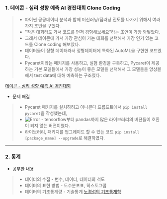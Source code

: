 ### 1. 데이콘 - 심리 성향 예측 AI 경진대회 Clone Coding

> - 파이썬 공공데이터 분석과 함께 머신러닝/딥러닝 진도를 나가기 위해서 여러가지 조언을 구했다.     
> - "작은 대회라도 가서 코드를 먼저 경험해보세요"라는 조언이 가장 와닿았다.     
> - 그래서 데이콘에 가서 가장 관심이 가는 대회를 선택해서 가장 인기 있는 코드를 Clone coding 해보았다.     
> - 데이터들이 정형 데이터라서 정형데이터에 특화된 AutoML을 구현한 코드였다.    
> - Pycaret이라는 패키지를 사용하고, 실험 환경을 구축하고, Pycaret이 제공하는 기본 모델들에서 가장 성능이 좋은 모델을 선택해서 그 모델들을 앙상블해서 test data에 대해 예측하는 구조였다.


[데이콘 - 심리 성향 예측 AI 경진대회](https://dacon.io/competitions/official/235647/overview/)    

- 문제 해결
> - Pycaret 패키지를 설치하려고 아나콘다 프롬프트에서 ```pip install pycaret```을 작성했는데,     
> - ![Error](C:/Users/rlatj/Desktop/error.png) -     tensorflow부터 pandas까지 많은 라이브러리의 버젼들이 호환이 되지 않는 버젼이였다.     
> - 라이브러리, 패키지를 업그레이드 할 수 있는 코드 ```pip install [package_name] --upgrade```로 해결하였다.

                
- - -             

### 2. 통계
   
- 공부한 내용
> - 데이터의 수집 - 변수, 데이터, 데이터의 척도     
> - 데이터의 표현 방법 - 도수분포표, 히스토그램    
> - 데이터의 기초통계량 - 기술통계
[노경섭의 기초통계학](https://www.youtube.com/playlist?list=PLsri7w6p16vuDN55ZGHVYnitXs2R1Wz6q)
